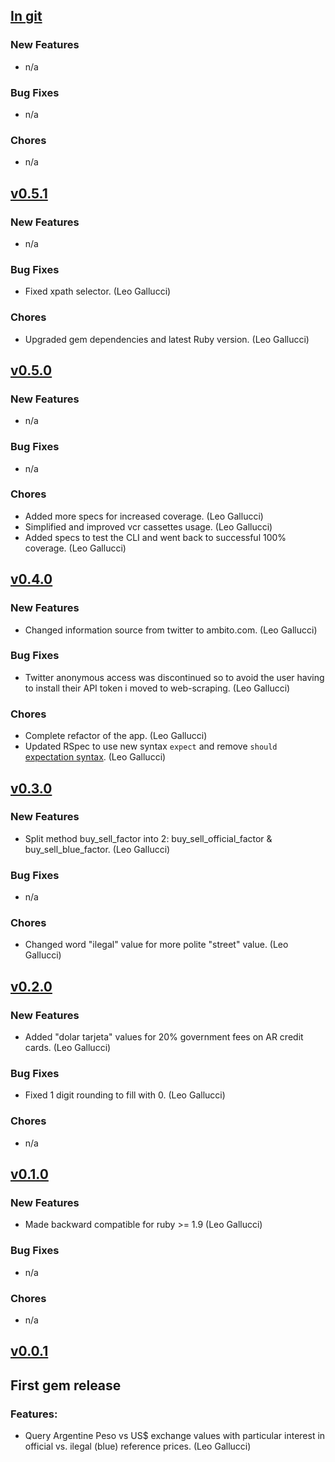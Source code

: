 ## [In git](https://github.com/elgalu/dolarblue/compare/v0.5.1...HEAD)

### New Features
* n/a

### Bug Fixes
* n/a

### Chores
* n/a

## [v0.5.1](https://github.com/elgalu/dolarblue/tree/v0.5.1)

### New Features
* n/a

### Bug Fixes
* Fixed xpath selector. (Leo Gallucci)

### Chores
* Upgraded gem dependencies and latest Ruby version. (Leo Gallucci)

## [v0.5.0](https://github.com/elgalu/dolarblue/tree/v0.5.0)

### New Features
* n/a

### Bug Fixes
* n/a

### Chores
* Added more specs for increased coverage. (Leo Gallucci)
* Simplified and improved vcr cassettes usage. (Leo Gallucci)
* Added specs to test the CLI and went back to successful 100% coverage. (Leo Gallucci)

## [v0.4.0](https://github.com/elgalu/dolarblue/tree/v0.4.0)

### New Features
* Changed information source from twitter to ambito.com. (Leo Gallucci)

### Bug Fixes
* Twitter anonymous access was discontinued so to avoid the user having to install their API token i moved to web-scraping. (Leo Gallucci)

### Chores
* Complete refactor of the app. (Leo Gallucci)
* Updated RSpec to use new syntax `expect` and remove `should` [expectation syntax](http://goo.gl/BGxqP). (Leo Gallucci)

## [v0.3.0](https://github.com/elgalu/dolarblue/tree/v0.3.0)

### New Features
* Split method buy_sell_factor into 2: buy_sell_official_factor & buy_sell_blue_factor. (Leo Gallucci)

### Bug Fixes
* n/a

### Chores
* Changed word "ilegal" value for more polite "street" value. (Leo Gallucci)

## [v0.2.0](https://github.com/elgalu/dolarblue/tree/v0.2.0)

### New Features
* Added "dolar tarjeta" values for 20% government fees on AR credit cards. (Leo Gallucci)

### Bug Fixes
* Fixed 1 digit rounding to fill with 0. (Leo Gallucci)

### Chores
* n/a

## [v0.1.0](https://github.com/elgalu/dolarblue/tree/v0.1.0)

### New Features
* Made backward compatible for ruby >= 1.9 (Leo Gallucci)

### Bug Fixes
* n/a

### Chores
* n/a

## [v0.0.1](https://github.com/elgalu/dolarblue/tree/v0.0.1)

## First gem release

### Features:
* Query Argentine Peso vs US$ exchange values with particular interest in official vs. ilegal (blue) reference prices. (Leo Gallucci)
